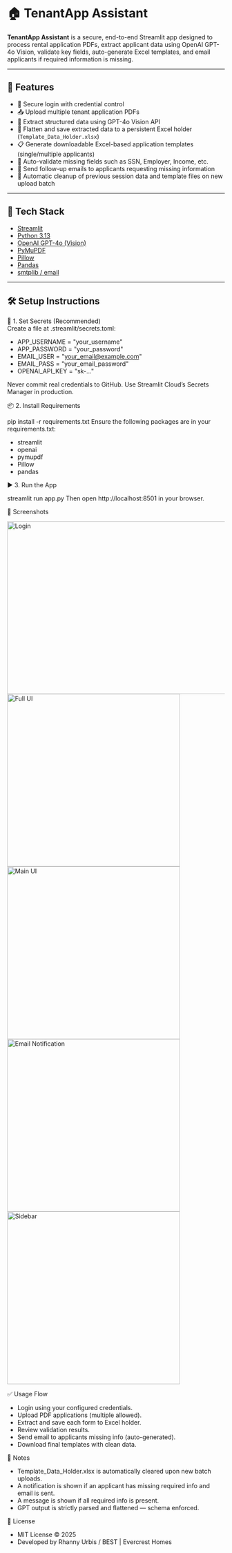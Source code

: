 # 🏠 TenantApp Assistant

**TenantApp Assistant** is a secure, end-to-end Streamlit app designed to process rental application PDFs, extract applicant data using OpenAI GPT-4o Vision, validate key fields, auto-generate Excel templates, and email applicants if required information is missing.

---

## 🚀 Features

- 🔐 Secure login with credential control  
- 📤 Upload multiple tenant application PDFs  
- 🧠 Extract structured data using GPT-4o Vision API  
- 📄 Flatten and save extracted data to a persistent Excel holder (`Template_Data_Holder.xlsx`)  
- 📋 Generate downloadable Excel-based application templates (single/multiple applicants)  
- 🧾 Auto-validate missing fields such as SSN, Employer, Income, etc.  
- 📧 Send follow-up emails to applicants requesting missing information  
- 🧹 Automatic cleanup of previous session data and template files on new upload batch  

---

## 🧰 Tech Stack

- [Streamlit](https://streamlit.io/)  
- [Python 3.13](https://www.python.org/)  
- [OpenAI GPT-4o (Vision)](https://platform.openai.com/)  
- [PyMuPDF](https://pymupdf.readthedocs.io/)  
- [Pillow](https://pypi.org/project/Pillow/)  
- [Pandas](https://pandas.pydata.org/)  
- [smtplib / email](https://docs.python.org/3/library/email.html)  

---

## 🛠️ Setup Instructions

🔐 1. Set Secrets (Recommended)
<br>
Create a file at .streamlit/secrets.toml:

- APP_USERNAME = "your_username"</br>
- APP_PASSWORD = "your_password"</br>
- EMAIL_USER = "your_email@example.com"</br>
- EMAIL_PASS = "your_email_password"</br>
- OPENAI_API_KEY = "sk-..."</br>

Never commit real credentials to GitHub. Use Streamlit Cloud’s Secrets Manager in production.

📦 2. Install Requirements

pip install -r requirements.txt
Ensure the following packages are in your requirements.txt:

- streamlit
- openai
- pymupdf
- Pillow
- pandas

▶️ 3. Run the App

streamlit run app.py
Then open http://localhost:8501 in your browser.

📸 Screenshots
<p>
<img src="https://github.com/rnx2024/AppScreener-Assistant/blob/main/screenshots/login_screen.png?raw=true" alt="Login" width="550" height = "400"> 
<img src="https://github.com/rnx2024/AppScreener-Assistant/blob/main/screenshots/full_ui.png?raw=true" alt="Full UI" width="400" height = "400"> 
<img src="https://github.com/rnx2024/AppScreener-Assistant/blob/main/screenshots/main_ui.png?raw=true" alt="Main UI" width="400" height = "400"> 
<img src="https://github.com/rnx2024/AppScreener-Assistant/blob/main/screenshots/email_notif.png?raw=true" alt="Email Notification" width="400" height ="400"> 
<img src="https://github.com/rnx2024/AppScreener-Assistant/blob/main/screenshots/sidebar_buttons.png?raw=true" alt="Sidebar" height = "400"> </p>

✅ Usage Flow
- Login using your configured credentials.
- Upload PDF applications (multiple allowed).
- Extract and save each form to Excel holder.
- Review validation results.
- Send email to applicants missing info (auto-generated).
- Download final templates with clean data.

📌 Notes
- Template_Data_Holder.xlsx is automatically cleared upon new batch uploads.
- A notification is shown if an applicant has missing required info and email is sent.
- A message is shown if all required info is present.
- GPT output is strictly parsed and flattened — schema enforced.

📃 License
- MIT License © 2025
- Developed by Rhanny Urbis / BEST | Evercrest Homes
